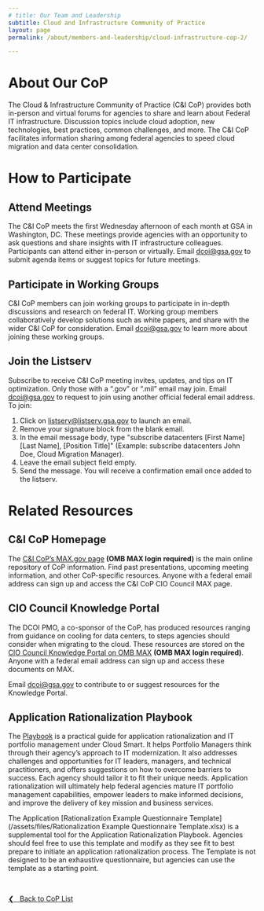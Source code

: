 ```yaml
---
# title: Our Team and Leadership
subtitle: Cloud and Infrastructure Community of Practice
layout: page
permalink: /about/members-and-leadership/cloud-infrastructure-cop-2/

---
```

# About Our CoP
The Cloud & Infrastructure Community of Practice (C&I CoP) provides both in-person and virtual forums for agencies to share and learn about Federal IT infrastructure. Discussion topics include cloud adoption, new technologies, best practices, common challenges, and more. The C&I CoP facilitates information sharing among federal agencies to speed cloud migration and data center consolidation.

# How to Participate
## Attend Meetings
The C&I CoP meets the first Wednesday afternoon of each month at GSA in Washington, DC. These meetings provide agencies with an opportunity to ask questions and share insights with IT infrastructure colleagues. Participants can attend either in-person or virtually. Email [dcoi@gsa.gov](mailto:dcoi@gsa.gov) to submit agenda items or suggest topics for future meetings.

## Participate in Working Groups
C&I CoP members can join working groups to participate in in-depth discussions and research on federal IT. Working group members collaboratively develop solutions such as white papers, and share with the wider C&I CoP for consideration. Email [dcoi@gsa.gov](mailto:dcoi@gsa.gov) to learn more about joining these working groups.

## Join the Listserv
Subscribe to receive C&I CoP meeting invites, updates, and tips on IT optimization. Only those with a “.gov” or “.mil” email may join. Email [dcoi@gsa.gov](mailto:dcoi@gsa.gov) to request to join using another official federal email address. To join:

1. Click on [listserv@listserv.gsa.gov](mailto:listserv@listserv.gsa.govye) to launch an email.
2. Remove your signature block from the blank email.
3. In the email message body, type "subscribe datacenters [First Name] [Last Name], [Position Title]" (Example: subscribe datacenters John Doe, Cloud Migration Manager).
4. Leave the email subject field empty.
5. Send the message. You will receive a confirmation email once added to the listserv.

# Related Resources
## C&I CoP Homepage
The [C&I CoP’s MAX.gov page](https://community.max.gov/display/Egov/CIO+Council+Data+Center+Optimization+Initiative+Community+of+Practice) **(OMB MAX login required)** is the main online repository of CoP information. Find past presentations, upcoming meeting information, and other CoP-specific resources. Anyone with a federal email address can sign up and access the C&I CoP CIO Council MAX page.

## CIO Council Knowledge Portal
The DCOI PMO, a co-sponsor of the CoP, has produced resources ranging from guidance on cooling for data centers, to steps agencies should consider when migrating to the cloud. These resources are stored on the [CIO Council Knowledge Portal on OMB MAX](https://community.max.gov/x/8YwyK) **(OMB MAX login required)**. Anyone with a federal email address can sign up and access these documents on MAX.

Email [dcoi@gsa.gov](mailto:dcoi@gsa.gov) to contribute to or suggest resources for the Knowledge Portal.

## Application Rationalization Playbook
The [Playbook](/assets/files/Application-Rationalization-Playbook.pdf) is a practical guide for application rationalization and IT portfolio management under Cloud Smart. It helps Portfolio Managers think through their agency’s approach to IT modernization. It also addresses challenges and opportunities for IT leaders, managers, and technical practitioners, and offers suggestions on how to overcome barriers to success. Each agency should tailor it to fit their unique needs. Application rationalization will ultimately help federal agencies mature IT portfolio management capabilities, empower leaders to make informed decisions, and improve the delivery of key mission and business services.

The Application [Rationalization Example Questionnaire Template](/assets/files/Rationalization Example Questionnaire Template.xlsx) is a supplemental tool for the Application Rationalization Playbook. Agencies should feel free to use this template and modify as they see fit to best prepare to initiate an application rationalization process. The Template is not designed to be an exhaustive questionnaire, but agencies can use the template as a starting point.

&nbsp;

<a href="{{site.baseurl}}/about/members-and-leadership/#council-committees">&#10094; &nbsp; Back to CoP List</a><br>
